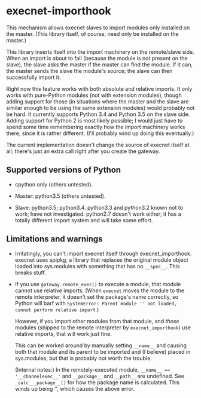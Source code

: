 # execnet-importhook

This mechanism allows execnet slaves to import modules only installed on the master.  (This library itself, of course,
need only be installed on the master.)

This library inserts itself into the import machinery on the remote/slave side.  When an import is about to fail
(because the module is not present on the slave), the slave asks the master if the master can find the module.  If it
can, the master sends the slave the module's source; the slave can then successfully import it.

Right now this feature works with both absolute and relative imports.  It only works with pure-Python modules (not with
extension modules), though adding support for those (in situations where the master and the slave are similar enough to
be using the same extension modules) would probably not be hard.  It currently supports Python 3.4 and Python 3.5 on the
slave side.  Adding support for Python 2 is most likely possible; I would just have to spend some time remembering
exactly how the import machinery works there, since it is rather different.  (I'll probably wind up doing this
eventually.)

The current implementation doesn't change the source of execnet itself at all; there's just an extra call right after
you create the gateway.

## Supported versions of Python

- cpython only (others untested).

- Master: python3.5 (others untested).

- Slave: python3.5; python3.4.
  python3.3 and python3.2 known not to work; have not investigated.
  python2.7 doesn't work either; it has a totally different import system and will take some effort.

## Limitations and warnings

- Irritatingly, you can't import execnet itself through execnet_importhook.  execnet uses apipkg, a library that
  replaces the original module object loaded into sys.modules with something that has no `__spec__`.  This breaks stuff.

- If you use `gateway.remote_exec()` to execute a module, that module cannot use relative imports.  (When `execnet`
  moves the module to the remote interpreter, it doesn't set the package's name correctly, so Python will barf with
  `SystemError: Parent module '' not loaded, cannot perform relative import`.)

  However, if you import other modules from that module, and *those* modules (shipped to the remote interpreter by
  `execnet_importhook`) use relative imports, that will work just fine.

  This can be worked around by manually setting `__name__` and causing both that module and its parent to be imported and
  (I believe) placed in sys.modules, but that is probably not worth the trouble.

  (Internal notes:)
  In the remotely-executed module, `__name__ == '__channelexec__'` and `__package__` and `__path__` are undefined.
  See `_calc___package__()` for how the package name is calculated.  This winds up being '', which causes
  the above error.
